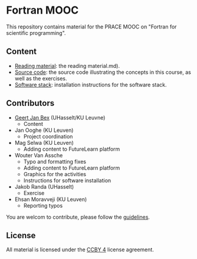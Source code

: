 # Fortran MOOC

This repository contains material for the PRACE MOOC on "Fortran for scientific
programming".


## Content

* [Reading material](docs/): the reading material.md).
* [Source code](source_code/): the source code illustrating the concepts in this course, as well as
  the exercises.
* [Software stack](software/): installation instructions for the software stack.


## Contributors

* [Geert Jan Bex](geertjan.bex@uhasselt.be) (UHasselt/KU Leuvne)
  * Content
* Jan Ooghe (KU Leuven)
  * Project coordination
* Mag Selwa (KU Leuven)
  * Adding content to FutureLearn platform
* Wouter Van Assche
  * Typo and formatting fixes
  * Adding content to FutureLearn platform
  * Graphics for the activities
  * Instructions for software installation
* Jakob Randa (UHasselt)
  * Exercise
* Ehsan Moravveji (KU Leuven)
  * Reporting typos

You are welcom to contribute, please follow the [guidelines](CONTRIBUTING.md).


## License

All material is licensed under the [CCBY 4](LICENSE) license agreement.
